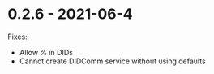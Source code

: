 # 0.2.6 - 2021-06-4

Fixes:
- Allow % in DIDs
- Cannot create DIDComm service without using defaults
